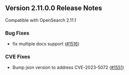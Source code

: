 ## Version 2.11.0.0 Release Notes
 
Compatible with OpenSearch 2.11.1
 
 
### Bug Fixes
 
 * fix multiple docs support ([#1516](https://github.com/opensearch-project/ml-commons/pull/1516))

### CVE Fixes
 
* Bump json version to address CVE-2023-5072 ([#1551](https://github.com/opensearch-project/ml-commons/pull/1551))

